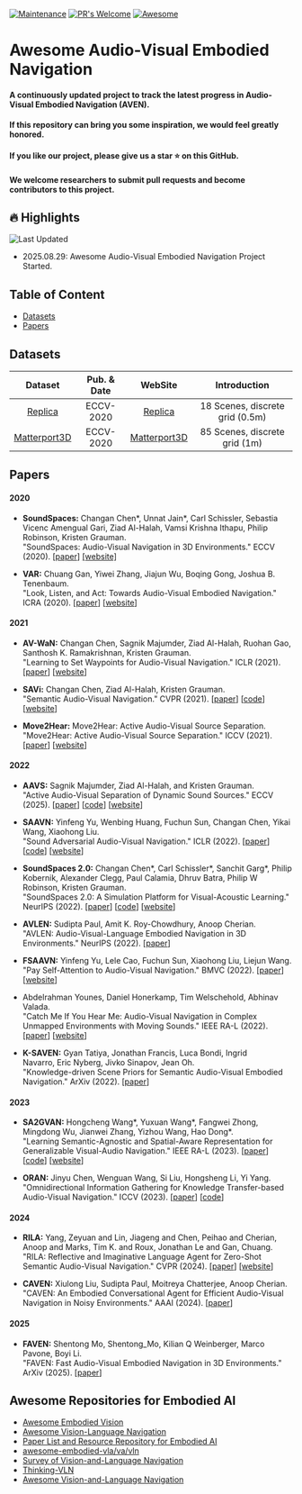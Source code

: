 [![Maintenance](https://img.shields.io/badge/Maintained%3F-yes-green.svg)](https://GitHub.com/Naereen/StrapDown.js/graphs/commit-activity) [![PR's Welcome](https://img.shields.io/badge/PRs-welcome-brightgreen.svg?style=flat)](http://makeapullrequest.com) [![Awesome](https://cdn.rawgit.com/sindresorhus/awesome/d7305f38d29fed78fa85652e3a63e154dd8e8829/media/badge.svg)](https://github.com/sindresorhus/awesome)
# Awesome Audio-Visual Embodied Navigation

#### A continuously updated project to track the latest progress in Audio-Visual Embodied Navigation (AVEN).
#### If this repository can bring you some inspiration, we would feel greatly honored.
#### If you like our project, please give us a star ⭐ on this GitHub.
#### We welcome researchers to submit pull requests and become contributors to this project.

## :fire: Highlights
![Last Updated](https://badgen.net/github/last-commit/983632847/Awesome-Audio-Visual-Navigation?icon=github&label=last%20updated&color=green)
- 2025.08.29: Awesome Audio-Visual Embodied Navigation Project Started.


## Table of Content
* [Datasets](#datasets)
* [Papers](#papers)



## <a name="datasets"></a> Datasets
| Dataset | Pub. & Date  | WebSite | Introduction |
|:-----:|:-----:|:-----:|:-----:|
| [Replica](https://arxiv.org/pdf/1912.11474.pdf)   |  ECCV-2020  |  [Replica](http://vision.cs.utexas.edu/projects/audio_visual_navigation/)  |  18 Scenes, discrete grid (0.5m)  |  
| [Matterport3D](https://arxiv.org/pdf/1912.11474.pdf)   |  ECCV-2020  |  [Matterport3D](http://vision.cs.utexas.edu/projects/audio_visual_navigation/)  |  85 Scenes, discrete grid (1m) |  


## <a name="papers"></a> Papers
#### 2020
- **SoundSpaces:** Changan Chen*, Unnat Jain*, Carl Schissler, Sebastia Vicenc Amengual Gari, Ziad Al-Halah, Vamsi Krishna Ithapu, Philip Robinson, Kristen Grauman.<br />
  "SoundSpaces: Audio-Visual Navigation in 3D Environments." ECCV (2020).
  [[paper](https://arxiv.org/pdf/1912.11474.pdf)] 
[[website]](http://vision.cs.utexas.edu/projects/audio_visual_navigation/)

- **VAR:** Chuang Gan, Yiwei Zhang, Jiajun Wu, Boqing Gong, Joshua B. Tenenbaum.<br />
  "Look, Listen, and Act: Towards Audio-Visual Embodied Navigation." ICRA (2020).
  [[paper](https://arxiv.org/pdf/2012.11583.pdf)] 
  [[website](http://avn.csail.mit.edu/)]

#### 2021
- **AV-WaN:** Changan Chen, Sagnik Majumder, Ziad Al-Halah, Ruohan Gao, Santhosh K. Ramakrishnan, Kristen Grauman.<br />
  "Learning to Set Waypoints for Audio-Visual Navigation." ICLR (2021).
  [[paper](https://arxiv.org/pdf/2008.09622.pdf)] 
  [[website](http://vision.cs.utexas.edu/projects/audio_visual_waypoints/)]

- **SAVi:** Changan Chen, Ziad Al-Halah, Kristen Grauman.<br />
  "Semantic Audio-Visual Navigation." CVPR (2021).
  [[paper](https://arxiv.org/pdf/2012.11583)] 
  [[code](https://github.com/facebookresearch/sound-spaces/tree/main/ss_baselines/savi)]
  [[website](http://vision.cs.utexas.edu/projects/semantic-audio-visual-navigation)]

- **Move2Hear:** Move2Hear: Active Audio-Visual Source Separation.<br />
  "Move2Hear: Active Audio-Visual Source Separation." ICCV (2021).
  [[paper](https://arxiv.org/abs/2105.07142)] 
  [[website](http://vision.cs.utexas.edu/projects/move2hear/)]


#### 2022
- **AAVS:** Sagnik Majumder, Ziad Al-Halah, and Kristen Grauman.<br />
  "Active Audio-Visual Separation of Dynamic Sound Sources." ECCV (2025).
  [[paper](https://arxiv.org/abs/2202.00850)] 
  [[code](https://github.com/SAGNIKMJR/active-av-dynamic-separation)]
[[website](https://vision.cs.utexas.edu/projects/active-av-dynamic-separation/)]

- **SAAVN:** Yinfeng Yu, Wenbing Huang, Fuchun Sun, Changan Chen, Yikai Wang, Xiaohong Liu.<br />
  "Sound Adversarial Audio-Visual Navigation." ICLR (2022).
  [[paper](https://openreview.net/pdf?id=NkZq4OEYN-)] 
  [[code](https://github.com/yyf17/SAAVN/tree/main)]
  [[website](https://yyf17.github.io/SAAVN)]

- **SoundSpaces 2.0:** Changan Chen*, Carl Schissler*, Sanchit Garg*, Philip Kobernik, Alexander Clegg, Paul Calamia, Dhruv Batra, Philip W Robinson, Kristen Grauman.<br />
  "SoundSpaces 2.0: A Simulation Platform for Visual-Acoustic Learning." NeurIPS (2022).
[[paper](https://proceedings.neurips.cc/paper_files/paper/2022/file/3a48b0eaba26ba862220a307a9edb0bb-Paper-Datasets_and_Benchmarks.pdf)] 
  [[code](https://github.com/facebookresearch/sound-spaces)]
  [[website](https://vision.cs.utexas.edu/projects/soundspaces2)]

- **AVLEN:** Sudipta Paul, Amit K. Roy-Chowdhury, Anoop Cherian.<br />
  "AVLEN: Audio-Visual-Language Embodied Navigation in 3D Environments." NeurIPS (2022).
  [[paper](https://arxiv.org/abs/2210.07940)] 

- **FSAAVN:** Yinfeng Yu, Lele Cao, Fuchun Sun, Xiaohong Liu, Liejun Wang.<br />
  "Pay Self-Attention to Audio-Visual Navigation." BMVC (2022).
  [[paper](https://arxiv.org/pdf/2210.01353.pdf)] 
  [[website](https://yyf17.github.io/FSAAVN/index.html)]

- Abdelrahman Younes, Daniel Honerkamp, Tim Welschehold, Abhinav Valada.<br />
  "Catch Me If You Hear Me: Audio-Visual Navigation in Complex Unmapped Environments with Moving Sounds." IEEE RA-L (2022).
  [[paper](https://arxiv.org/abs/2111.14843)] 
  [[website](http://dav-nav.cs.uni-freiburg.de/)]
  
- **K-SAVEN:** Gyan Tatiya, Jonathan Francis, Luca Bondi, Ingrid Navarro, Eric Nyberg, Jivko Sinapov, Jean Oh.<br />
  "Knowledge-driven Scene Priors for Semantic Audio-Visual Embodied Navigation." ArXiv (2022).
  [[paper](https://arxiv.org/abs/2212.11345)] 

#### 2023
- **SA2GVAN:** Hongcheng Wang*, Yuxuan Wang*, Fangwei Zhong, Mingdong Wu, Jianwei Zhang, Yizhou Wang, Hao Dong*.<br />
  "Learning Semantic-Agnostic and Spatial-Aware Representation for Generalizable Visual-Audio Navigation." IEEE RA-L (2023).
  [[paper](https://arxiv.org/pdf/2304.10773.pdf)] 
  [[code](https://github.com/wwwwwyyyyyxxxxx/SA2GVAN)]
  [[website](https://sites.google.com/view/sasavan/)]

- **ORAN:** Jinyu Chen, Wenguan Wang, Si Liu, Hongsheng Li, Yi Yang.<br />
  "Omnidirectional Information Gathering for Knowledge Transfer-based Audio-Visual Navigation." ICCV (2023).
  [[paper](https://openaccess.thecvf.com/content/ICCV2023/papers/Chen_Omnidirectional_Information_Gathering_for_Knowledge_Transfer-Based_Audio-Visual_Navigation_ICCV_2023_paper.pdf)] 
  [[code](https://github.com/chenjinyubuaa/ORAN)]

#### 2024
- **RILA:** Yang, Zeyuan and Lin, Jiageng and Chen, Peihao and Cherian, Anoop and Marks, Tim K. and Roux, Jonathan Le and Gan, Chuang.<br />
  "RILA: Reflective and Imaginative Language Agent for Zero-Shot Semantic
Audio-Visual Navigation." CVPR (2024).
 [[paper](https://openaccess.thecvf.com/content/CVPR2024/papers/Yang_RILA_Reflective_and_Imaginative_Language_Agent_for_Zero-Shot_Semantic_Audio-Visual_CVPR_2024_paper.pdf)] 
  [[website](https://rila-savn.github.io/RILA)]

- **CAVEN:** Xiulong Liu, Sudipta Paul, Moitreya Chatterjee, Anoop Cherian.<br />
  "CAVEN: An Embodied Conversational Agent for Efficient Audio-Visual Navigation in Noisy Environments." AAAI (2024).
  [[paper](https://arxiv.org/abs/2306.04047)] 

#### 2025
- **FAVEN:** Shentong Mo, Shentong_Mo, Kilian Q Weinberger, Marco Pavone, Boyi Li.<br />
  "FAVEN: Fast Audio-Visual Embodied Navigation in 3D Environments." ArXiv (2025).
  [[paper](https://openreview.net/forum?id=48nAxwEyQ0)]


## Awesome Repositories for Embodied AI
- [Awesome Embodied Vision](https://github.com/ChanganVR/awesome-embodied-vision)
- [Awesome Vision-Language Navigation](https://github.com/daqingliu/awesome-vln)
- [Paper List and Resource Repository for Embodied AI](https://github.com/HCPLab-SYSU/Embodied_AI_Paper_List)
- [awesome-embodied-vla/va/vln](https://github.com/jonyzhang2023/awesome-embodied-vla-va-vln)
- [Survey of Vision-and-Language Navigation](https://github.com/zhangyuejoslin/VLN-Survey-with-Foundation-Models)
- [Thinking-VLN](https://github.com/YicongHong/Thinking-VLN)
- [Awesome Vision-and-Language Navigation](https://github.com/eric-ai-lab/awesome-vision-language-navigation)
